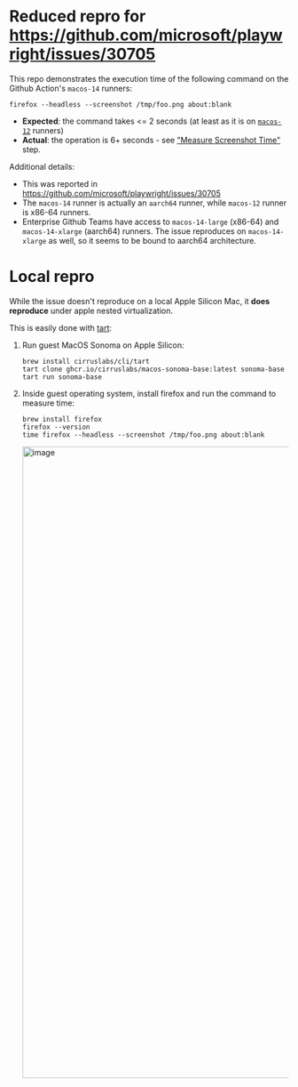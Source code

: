 # Reduced repro for https://github.com/microsoft/playwright/issues/30705

This repo demonstrates the execution time of the following command on the Github Action's `macos-14` runners:

```
firefox --headless --screenshot /tmp/foo.png about:blank
```

- **Expected**: the command takes <= 2 seconds (at least as it is on [`macos-12`](https://github.com/aslushnikov/macos-14-firefox-super-slow/actions/runs/9169549868/job/25210171212) runners)
- **Actual**: the operation is 6+ seconds - see ["Measure Screenshot Time"](https://github.com/aslushnikov/macos-14-firefox-super-slow/actions/runs/9169549868/job/25210170926) step.

Additional details:

- This was reported in https://github.com/microsoft/playwright/issues/30705
- The `macos-14` runner is actually an `aarch64` runner, while `macos-12` runner is x86-64 runners.
- Enterprise Github Teams have access to `macos-14-large` (x86-64) and `macos-14-xlarge` (aarch64) runners.
  The issue reproduces on `macos-14-xlarge` as well, so it seems to be bound to aarch64 architecture.

# Local repro

While the issue doesn't reproduce on a local Apple Silicon Mac, it **does reproduce** under apple nested virtualization.

This is easily done with [tart](https://github.com/cirruslabs/tart/):

1. Run guest MacOS Sonoma on Apple Silicon:

    ```
    brew install cirruslabs/cli/tart
    tart clone ghcr.io/cirruslabs/macos-sonoma-base:latest sonoma-base
    tart run sonoma-base
    ```

2. Inside guest operating system, install firefox and run the command to measure time:

    ```
    brew install firefox
    firefox --version
    time firefox --headless --screenshot /tmp/foo.png about:blank
    ```

    <img width="1136" alt="image" src="https://github.com/aslushnikov/macos-14-firefox-super-slow/assets/746130/22fbc687-ab8f-4c96-83c9-d4c6552fb6c0">

